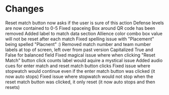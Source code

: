 ﻿# Changes

Reset match button now asks if the user is sure of this action
Defense levels are now contained to 0-5
Fixed spaceing
Box around QR code has been removed
Added label to match data section
Allience color combo box value will not be reset after each match
Fixed spelling issue with "Placement" being spelled "Placnent" :)
Removed match number and team number labels at top of screen, left over from past version
Capitalized True and False for balanced field
Fixed magical issue where when clicking "Reset Match" button click counts label would aquire a mystical issue
Added audio cues for enter match and reset match button clicks
Fixed issue where stopwatch would continue even if the enter match button was clicked (it now auto stops)
Fixed issue where stopwatch would not stop when the reset match button was clicked, it only reset (it now auto stops and then resets)